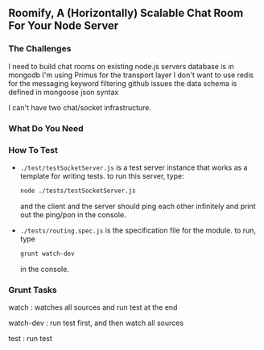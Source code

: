 ## Roomify, A (Horizontally) Scalable Chat Room For Your Node Server

### The Challenges 

I need to build chat rooms on existing node.js servers
database is in mongodb
I'm using Primus for the transport layer
I don't want to use redis for the messaging
keyword filtering github issues
the data schema is defined in mongoose json syntax

I can't have two chat/socket infrastructure.

### What Do You Need


### How To Test
- `./test/testSocketServer.js` is a test server instance that works as a template for writing tests. 
  to run this server, type:
  ```bash
  node ./tests/testSocketServer.js
  ```
  and the client and the server should ping each other infinitely and print out the ping/pon in the console.
  
- `./tests/routing.spec.js` is the specification file for the module.
  to run, type
  ```bash
  grunt watch-dev
  ```
  in the console.
  
### Grunt Tasks

watch
: watches all sources and run test at the end

watch-dev
: run test first, and then watch all sources

test
: run test